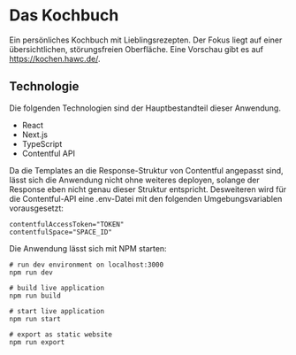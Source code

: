# Das Kochbuch

Ein persönliches Kochbuch mit Lieblingsrezepten. Der Fokus liegt auf einer übersichtlichen, störungsfreien Oberfläche. Eine Vorschau gibt es auf https://kochen.hawc.de/.

## Technologie

Die folgenden Technologien sind der Hauptbestandteil dieser Anwendung.

- React
- Next.js
- TypeScript
- Contentful API

Da die Templates an die Response-Struktur von Contentful angepasst sind, lässt sich die Anwendung nicht ohne weiteres deployen, solange der Response eben nicht genau dieser Struktur entspricht. Desweiteren wird für die Contentful-API eine .env-Datei mit den folgenden Umgebungsvariablen vorausgesetzt:

```
contentfulAccessToken="TOKEN"
contentfulSpace="SPACE_ID"
```

Die Anwendung lässt sich mit NPM starten:

```
# run dev environment on localhost:3000
npm run dev

# build live application
npm run build

# start live application
npm run start

# export as static website
npm run export
```
